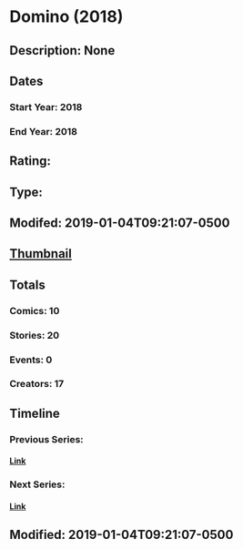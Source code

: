 # Domino (2018)
## Description: None
## Dates
### Start Year: 2018
### End Year: 2018
## Rating: 
## Type: 
## Modifed: 2019-01-04T09:21:07-0500
## [Thumbnail](http://i.annihil.us/u/prod/marvel/i/mg/8/e0/5ac5295bac810.jpg)
## Totals
### Comics: 10
### Stories: 20
### Events: 0
### Creators: 17
## Timeline
### Previous Series: 
#### [Link]()
### Next Series: 
#### [Link]()
## Modified: 2019-01-04T09:21:07-0500